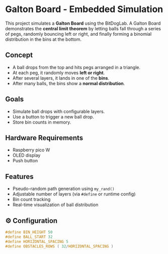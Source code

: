 # Galton Board - Embedded Simulation

This project simulates a **Galton Board** using the BitDogLab. A Galton Board demonstrates the **central limit theorem** by letting balls fall through a series of pegs, randomly bouncing left or right, and finally forming a binomial distribution in the bins at the bottom.

## Concept

- A ball drops from the top and hits pegs arranged in a triangle.
- At each peg, it randomly moves **left or right**.
- After several layers, it lands in one of the **bins**.
- After many balls, the bins show a **normal distribution**.

## Goals

- Simulate ball drops with configurable layers.
- Use a button to trigger a new ball drop.
- Store bin counts in memory.

## Hardware Requirements

- Raspberry pico W
- OLED display
- Push button

## Features

- Pseudo-random path generation using `my_rand()`
- Adjustable number of layers (via `#define` or runtime config)
- Bin count tracking
- Real-time visualization of ball distribution

## ⚙️ Configuration

```c
#define BIN_HEIGHT 50
#define BALL_START 32
#define HORIZONTAL_SPACING 5
#define OBSTACLES_ROWS ( 32/HORIZONTAL_SPACING )